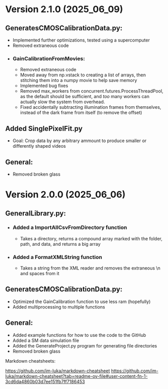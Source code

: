 # Version 2.1.0 (2025_06_09)
## GeneratesCMOSCalibrationData.py:
  - Implemented further optimizations, tested using a supercomputer
  - Removed extraneous code
  - ### GainCalibrationFromMovies:
    - Removed extraneous code
    - Moved away from np.vstack to creating a list of arrays, then stitching them into a numpy movie to help save memory
    - Implemented bug fixes
    - Removed max_workers from concurrent.futures.ProcessThreadPool, as the default should be sufficient, and *too* many workers can actually slow the system from overhead.
    - Fixed accidentally subtracting illumination frames from themselves, instead of the dark frame from itself (to remove the offset)
    

## Added SinglePixelFit.py
  - Goal: Crop data by any arbitrary ammount to produce smaller or differently shaped videos

## General:
  - Removed broken glass



# Version 2.0.0 (2025_06_06)
## GeneralLibrary.py:
- ### Added a ImportAllCsvFromDirectory function
  - Takes a directory, returns a compound array marked with the folder, path, and data, and returns a big array
- ### Added a FormatXMLString function
  - Takes a string from the XML reader and removes the extraneous \n and spaces from it

## GeneratesCMOSCalibrationData.py:
  - Optimized the GainCalibration function to use less ram (hopefully)
  - Added multiprocessing to multiple functions


## General:
- Added example functions for how to use the code to the GitHub
- Added a SM data simulation file
- Added the GenerateProject.py program for generating file directories
- Removed broken glass

  
Markdown cheatsheets: 

https://github.com/im-luka/markdown-cheatsheet
https://github.com/im-luka/markdown-cheatsheet?tab=readme-ov-file#user-content-fn-1-3cd6da4860b03d7ee151fb7ff7186453
